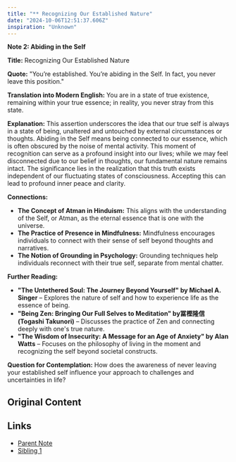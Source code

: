 ```yaml
---
title: "** Recognizing Our Established Nature"
date: "2024-10-06T12:51:37.606Z"
inspiration: "Unknown"
---
```


**Note 2: Abiding in the Self**

**Title:** Recognizing Our Established Nature

**Quote:** "You’re established. You’re abiding in the Self. In fact, you never leave this position."

**Translation into Modern English:** You are in a state of true existence, remaining within your true essence; in reality, you never stray from this state.

**Explanation:** This assertion underscores the idea that our true self is always in a state of being, unaltered and untouched by external circumstances or thoughts. Abiding in the Self means being connected to our essence, which is often obscured by the noise of mental activity. This moment of recognition can serve as a profound insight into our lives; while we may feel disconnected due to our belief in thoughts, our fundamental nature remains intact. The significance lies in the realization that this truth exists independent of our fluctuating states of consciousness. Accepting this can lead to profound inner peace and clarity.

**Connections:**
- **The Concept of Atman in Hinduism:** This aligns with the understanding of the Self, or Atman, as the eternal essence that is one with the universe.
- **The Practice of Presence in Mindfulness:** Mindfulness encourages individuals to connect with their sense of self beyond thoughts and narratives.
- **The Notion of Grounding in Psychology:** Grounding techniques help individuals reconnect with their true self, separate from mental chatter.

**Further Reading:** 
- **"The Untethered Soul: The Journey Beyond Yourself" by Michael A. Singer** – Explores the nature of self and how to experience life as the essence of being.
- **"Being Zen: Bringing Our Full Selves to Meditation" by冨樫隆信 (Togashi Takunori)** – Discusses the practice of Zen and connecting deeply with one's true nature.
- **"The Wisdom of Insecurity: A Message for an Age of Anxiety" by Alan Watts** – Focuses on the philosophy of living in the moment and recognizing the self beyond societal constructs.

**Question for Contemplation:** How does the awareness of never leaving your established self influence your approach to challenges and uncertainties in life?

## Original Content



## Links

- [Parent Note](/parent-note.md)
- [Sibling 1](/zettel1.md)
